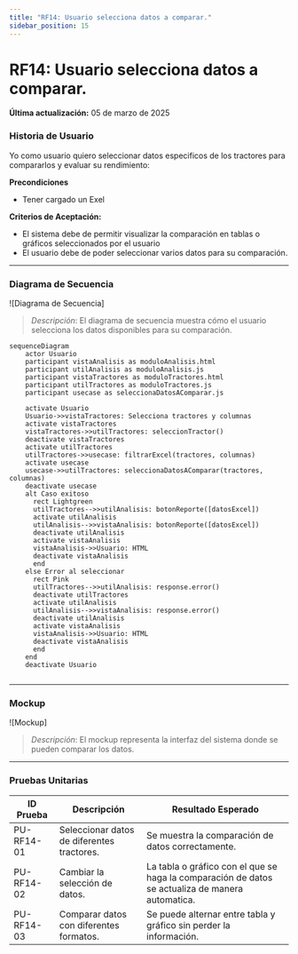 ```yaml
---
title: "RF14: Usuario selecciona datos a comparar."  
sidebar_position: 15
---
```


# RF14: Usuario selecciona datos a comparar.

**Última actualización:** 05 de marzo de 2025

### Historia de Usuario

Yo como usuario quiero seleccionar datos especificos de los tractores para compararlos y evaluar su rendimiento:

  **Precondiciones**
  - Tener cargado un Exel

  **Criterios de Aceptación:**
  - El sistema debe de permitir visualizar la comparación en tablas o gráficos seleccionados por el usuario
  - El usuario debe de poder seleccionar varios datos para su comparación.

---

### Diagrama de Secuencia

![Diagrama de Secuencia] 

> *Descripción*: El diagrama de secuencia muestra cómo el usuario selecciona los datos disponibles para su comparación.

```mermaid
sequenceDiagram
    actor Usuario
    participant vistaAnalisis as moduloAnalisis.html
    participant utilAnalisis as moduloAnalisis.js
    participant vistaTractores as moduloTractores.html
    participant utilTractores as moduloTractores.js
    participant usecase as seleccionaDatosAComparar.js

    activate Usuario
    Usuario->>vistaTractores: Selecciona tractores y columnas
    activate vistaTractores
    vistaTractores->>utilTractores: seleccionTractor()
    deactivate vistaTractores
    activate utilTractores
    utilTractores->>usecase: filtrarExcel(tractores, columnas)
    activate usecase
    usecase->>utilTractores: seleccionaDatosAComparar(tractores, columnas)
    deactivate usecase
    alt Caso exitoso
      rect Lightgreen    
      utilTractores-->>utilAnalisis: botonReporte([datosExcel])
      activate utilAnalisis
      utilAnalisis-->>vistaAnalisis: botonReporte([datosExcel])
      deactivate utilAnalisis
      activate vistaAnalisis
      vistaAnalisis->>Usuario: HTML
      deactivate vistaAnalisis
      end
    else Error al seleccionar
      rect Pink
      utilTractores-->>utilAnalisis: response.error()
      deactivate utilTractores
      activate utilAnalisis
      utilAnalisis-->>vistaAnalisis: response.error()
      deactivate utilAnalisis
      activate vistaAnalisis
      vistaAnalisis->>Usuario: HTML
      deactivate vistaAnalisis
      end
    end
    deactivate Usuario
    
```
---

### Mockup

![Mockup]

> *Descripción*: El mockup representa la interfaz del sistema donde se pueden comparar los datos.

---

### Pruebas Unitarias 
| ID Prueba | Descripción | Resultado Esperado |
|-----------|-------------|--------------------|
|PU-RF14-01|Seleccionar datos de diferentes tractores.|Se muestra la comparación de datos correctamente.|
|PU-RF14-02|Cambiar la selección de datos.|La tabla o gráfico con el que se haga la comparación de datos se actualiza de manera automatica.|
|PU-RF14-03|Comparar datos con diferentes formatos.|Se puede alternar entre tabla y gráfico sin perder la información.|